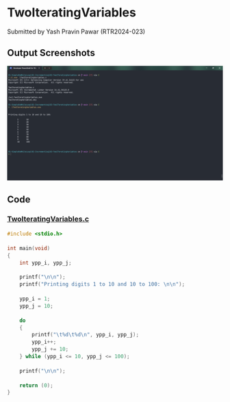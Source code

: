 # TwoIteratingVariables

Submitted by Yash Pravin Pawar (RTR2024-023)

## Output Screenshots
![output.png](./02-Screenshots/output.png)

## Code
### [TwoIteratingVariables.c](./01-Code/TwoIteratingVariables.c)
```c
#include <stdio.h>

int main(void)
{
    int ypp_i, ypp_j;

    printf("\n\n");
    printf("Printing digits 1 to 10 and 10 to 100: \n\n");

    ypp_i = 1;
    ypp_j = 10;

    do
    {
        printf("\t%d\t%d\n", ypp_i, ypp_j);
        ypp_i++;
        ypp_j += 10;
    } while (ypp_i <= 10, ypp_j <= 100);
    
    printf("\n\n");

    return (0);
}

```
